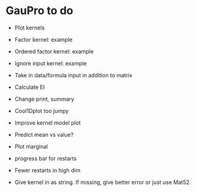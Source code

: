 # GauPro to do

* Plot kernels

* Factor kernel: example

* Ordered factor kernel: example

* Ignore input kernel: example

* Take in data/formula input in addition to matrix

* Calculate EI

* Change print, summary

* Cool1Dplot too jumpy

* Improve kernel model plot

* Predict mean vs value?

* Plot marginal

* progress bar for restarts

* Fewer restarts in high dim

* Give kernel in as string. If missing, give better error or just use Mat52.
